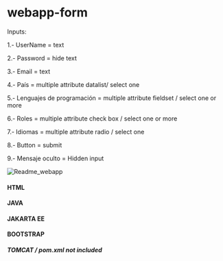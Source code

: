 # webapp-form

Inputs:

<p>1.- UserName = text</p>
<p>2.- Password = hide text</p>
<p>3.- Email = text </p>
<p>4.- País = multiple attribute datalist/ select one </p>
<p>5.- Lenguajes de programación = multiple attribute fieldset / select one or more </p>
<p>6.- Roles =  multiple attribute check box / select one or more</p>
<p>7.- Idiomas = multiple attribute radio / select one </p>
<p>8.- Button = submit </p>
<p>9.- Mensaje oculto = Hidden input </p>


![Readme_webapp](https://user-images.githubusercontent.com/13223880/215372288-cc040808-0438-45e9-8d6b-a9dbb79d7ddc.png)

<h4>HTML</h4>
<h4>JAVA</p>
<h4>JAKARTA EE</h4>
<h4>BOOTSTRAP</h4>

<h5>TOMCAT / pom.xml not included </h5>
